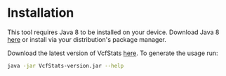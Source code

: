 #  Installation
This tool requires Java 8 to be installed on your device. Download Java 8 
[here](http://www.oracle.com/technetwork/java/javase/downloads/jre8-downloads-2133155.html) 
or install via your distribution's package manager.

Download the latest version of VcfStats [here](https://github.com/biopet/vcfstats/releases/). 
To generate the usage run:
```bash
java -jar VcfStats-version.jar --help
```